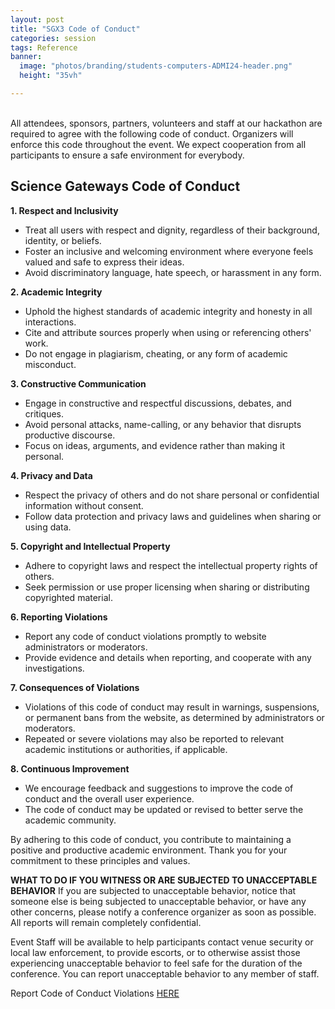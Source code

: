 ```yaml
---
layout: post
title: "SGX3 Code of Conduct"
categories: session
tags: Reference
banner:
  image: "photos/branding/students-computers-ADMI24-header.png"
  height: "35vh"

---
```



<br> 
All attendees, sponsors, partners, volunteers and staff at our hackathon are required to agree with the following code of conduct. Organizers will enforce this code throughout the event. We expect cooperation from all participants to ensure a safe environment for everybody.

## Science Gateways Code of Conduct
**1. Respect and Inclusivity**
* Treat all users with respect and dignity, regardless of their background, identity, or beliefs.
* Foster an inclusive and welcoming environment where everyone feels valued and safe to express their ideas.
* Avoid discriminatory language, hate speech, or harassment in any form.

**2. Academic Integrity**
* Uphold the highest standards of academic integrity and honesty in all interactions.
* Cite and attribute sources properly when using or referencing others' work.
* Do not engage in plagiarism, cheating, or any form of academic misconduct.

**3. Constructive Communication**
* Engage in constructive and respectful discussions, debates, and critiques.
* Avoid personal attacks, name-calling, or any behavior that disrupts productive discourse.
* Focus on ideas, arguments, and evidence rather than making it personal.

**4. Privacy and Data**
* Respect the privacy of others and do not share personal or confidential information without consent.
* Follow data protection and privacy laws and guidelines when sharing or using data.

**5. Copyright and Intellectual Property** 
* Adhere to copyright laws and respect the intellectual property rights of others.
* Seek permission or use proper licensing when sharing or distributing copyrighted material.

**6. Reporting Violations**
* Report any code of conduct violations promptly to website administrators or moderators.
* Provide evidence and details when reporting, and cooperate with any investigations.

**7. Consequences of Violations** 
* Violations of this code of conduct may result in warnings, suspensions, or permanent bans from the website, as determined by administrators or moderators.
* Repeated or severe violations may also be reported to relevant academic institutions or authorities, if applicable.

**8. Continuous Improvement** 
* We encourage feedback and suggestions to improve the code of conduct and the overall user experience.
* The code of conduct may be updated or revised to better serve the academic community.

By adhering to this code of conduct, you contribute to maintaining a positive and productive academic environment. Thank you for your commitment to these principles and values.

**WHAT TO DO IF YOU WITNESS OR ARE SUBJECTED TO UNACCEPTABLE BEHAVIOR**
If you are subjected to unacceptable behavior, notice that someone else is being subjected to unacceptable behavior, or have any other concerns, please notify a conference organizer as soon as possible. All reports will remain completely confidential.

Event Staff will be available to help participants contact venue security or local law enforcement, to provide escorts, or to otherwise assist those experiencing unacceptable behavior to feel safe for the duration of the conference. You can report unacceptable behavior to any member of staff.

Report Code of Conduct Violations <a href="https://sciencegateways.org/about/code-of-conduct">HERE</a>